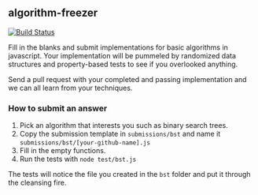 ## algorithm-freezer
[![Build Status](https://travis-ci.org/begriffs/algorithm-freezer.png?branch=master)](https://travis-ci.org/begriffs/algorithm-freezer)

Fill in the blanks and submit implementations for basic algorithms
in javascript.  Your implementation will be pummeled by randomized
data structures and property-based tests to see if you overlooked
anything.

Send a pull request with your completed and passing implementation
and we can all learn from your techniques.

### How to submit an answer

1. Pick an algorithm that interests you such as binary search trees.
1. Copy the submission template in `submissions/bst` and name it
`submissions/bst/[your-github-name].js`
1. Fill in the empty functions.
1. Run the tests with `node test/bst.js`

The tests will notice the file you created in the `bst` folder
and put it through the cleansing fire.
